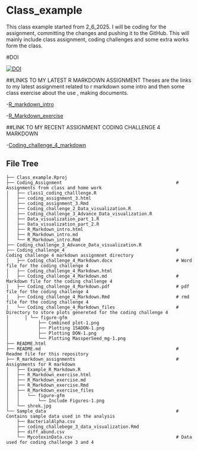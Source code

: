 # Class_example
This class example started from 2_6_2025. 
I will be coding for the assignment, committing the changes and pushing it to the GitHub. 
This will mainly include class assignment, coding challenges and some extra works form the class.

#DOI

[![DOI](https://zenodo.org/badge/928476706.svg)](https://doi.org/10.5281/zenodo.14934583)

##LINKS TO MY LATEST R MARKDOWN ASSIGNMENT
 Theses are the links to my latest assignment related to r markdown some intro and then some class exercise about the use , making documents.
 
-[R_markdown_intro](Coding_Assignment/R_Markdown_intro.md)

-[R_Markdown_exercise](R_markdown_assignments/R_Markdown_exercise.md)


##LINK TO MY RECENT ASSIGNMENT CODING CHALLENGE 4 MARKDOWN

-[Coding_challenge_4_markdown](Coding_challenge_4/Coding_challenge_4_Markdown.md)

## File Tree
```
├── Class_example.Rproj
├── Coding_Assignment                                           # Assignments from class and home work
│   ├── class1_coding_challlenge.R
│   ├── coding_assignment_3.html
│   ├── coding_assignment_3.Rmd
│   ├── Coding_challenge_2_Data_visualization.R
│   ├── Coding_challenge_3_Advance_Data_visualization.R
│   ├── Data_visualization_part_1.R
│   ├── Data_visualization_part_2.R
│   ├── R_Markdown_intro.html
│   ├── R_Markdown_intro.md
│   └── R_Markdown_intro.Rmd
├── Coding_challenge_3_Advance_Data_visualization.R
├── Coding_challenge_4                                          # Coding challenge 4 markdown assignmnet directory 
│   ├── Coding_challenge_4_Markdown.docx                        # Word file for the coding challenge 4
│   ├── Coding_challenge_4_Markdown.html
│   ├── Coding_challenge_4_Markdown.md                          # Markdown file for the coding challenge 4
│   ├── Coding_challenge_4_Markdown.pdf                         # pdf file for the coding challenge 4
│   ├── Coding_challenge_4_Markdown.Rmd                         # rmd file for the coding challenge 4
│   └── Coding_challenge_4_Markdown_files                       # Directory to store plots genereted for the coding challenge 4
│      │ └── figure-gfm
│           ├── Combined plot-1.png
│           ├── Plotting 15ADON-1.png
│           ├── Plotting DON-1.png
│           └── Plotting MassperSeed_mg-1.png
├── README.html                                                    
├── README.md                                                   # Readme file for this repository
├── R_markdown_assignments                                      # Assignments for R markdown
│   ├── Example_R_Markdown.R
│   ├── R_Markdown_exercise.html
│   ├── R_Markdown_exercise.md
│   ├── R_Markdown_exercise.Rmd
│   ├── R_Markdown_exercise_files
│   │   └── figure-gfm
│   │       └── Include Figures-1.png
│   └── shrek.jpg
└── Sample_data                                                 # Contains sample data used in the analysis
    ├── BacterialAlpha.csv
    ├── coding_challebege_3_data_visualization.Rmd
    ├── diff_abund.csv
    └── MycotoxinData.csv                                       # Data used for coding challenge 3 and 4
```